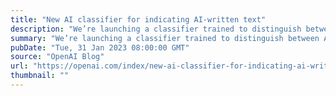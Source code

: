 ```yaml
---
title: "New AI classifier for indicating AI-written text"
description: "We’re launching a classifier trained to distinguish between AI-written and human-written text."
summary: "We’re launching a classifier trained to distinguish between AI-written and human-written text."
pubDate: "Tue, 31 Jan 2023 08:00:00 GMT"
source: "OpenAI Blog"
url: "https://openai.com/index/new-ai-classifier-for-indicating-ai-written-text"
thumbnail: ""
---
```


